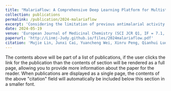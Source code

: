 ```yaml
---
title: "MalariaFlow: A Comprehensive Deep Learning Platform for Multistage Phenotypic Antimalarial Drug Discovery"
collection: publications
permalink: /publication/2024-malariaflow
excerpt: 'Considering the limitation of previous antimalarial activity prediction models in neglecting the multi-stage/multi-phenotype activity of Plasmodium, this study constructs a comprehensive data benchmark covering the three major life cycles of Plasmodium falciparum and activity test data from ten common mutant strains. Building upon this foundation, we propose an adaptive neural network, FP-GNN, which integrates molecular fingerprints and molecular graphs, effectively leveraging the advantages of chemical prior knowledge and graph representation learning. Compared to mainstream algorithms, FP-GNN achieves a 9.5% and 7.4% improvement in AUC and BA metrics, respectively, significantly enhancing the accuracy and robustness of Plasmodium activity prediction.'
date: 2024-05-19
venue: 'European Journal of Medicinal Chemistry (SCI JCR Q1, IF = 7.1, Under Review)'
paperurl: 'http://Linmj-Judy.github.io/files/2024malariaflow.pdf'
citation: 'Mujie Lin, Junxi Cai, Yuancheng Wei, Xinru Peng, Qianhui Luo, Biaoshun Li, Yihao Chen, Ling Wang. Malariaflow: A Comprehensive Deep Learning Platform for Multistage Phenotypic Antimalarial Drug Discovery. Available at SSRN: http://dx.doi.org/10.2139/ssrn.4828120'
---
```


The contents above will be part of a list of publications, if the user clicks the link for the publication than the contents of section will be rendered as a full page, allowing you to provide more information about the paper for the reader. When publications are displayed as a single page, the contents of the above "citation" field will automatically be included below this section in a smaller font.
